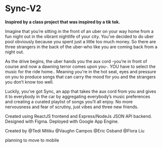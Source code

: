 # Sync-V2

**Inspired by a class project that was inspired by a tik tok.** 

Imagine that you’re sitting in the front of an uber on your way home from a fun night out in the vibrant nightlife of your city. You’ve decided to do uber pool obviously because you spent just a little too much money. So there are three strangers in the back of the uber-who like you are coming back from a night out. 

As the drive begins, the uber hands you the aux cord -you’re in front of course and now a dawning terror comes upon you-. YOU have to select the music for the ride home.. Meaning you're in the hot seat, eyes and pressure on you to produce songs that can carry the mood for you and the strangers you don’t know too well. 

Luckily, you’ve got Sync, an app that takes the aux cord from you and gives it to everybody in the car by aggregating everybody’s music preferences and creating a curated playlist of songs you’ll all enjoy. No more nervousness and fear of scrutiny, just vibes and three new friends.

Created using ReactJS frontend and Express/NodeJs JSON API backend. Designed with Figma. Deployed with Google App Engine.

Created by @Tedi Mitiku @Vaughn Campos @Eric Osband @Flora Liu

planning to move to mobile
